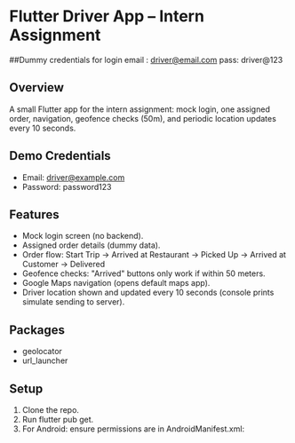# Flutter Driver App – Intern Assignment

##Dummy credentials for login
email : driver@email.com
pass: driver@123

## Overview
A small Flutter app for the intern assignment: mock login, one assigned order, navigation, geofence checks (50m), and periodic location updates every 10 seconds.

## Demo Credentials
- Email: driver@example.com
- Password: password123

## Features
- Mock login screen (no backend).
- Assigned order details (dummy data).
- Order flow: Start Trip → Arrived at Restaurant → Picked Up → Arrived at Customer → Delivered
- Geofence checks: "Arrived" buttons only work if within 50 meters.
- Google Maps navigation (opens default maps app).
- Driver location shown and updated every 10 seconds (console prints simulate sending to server).

## Packages
- geolocator
- url_launcher

## Setup
1. Clone the repo.
2. Run flutter pub get.
3. For Android: ensure permissions are in AndroidManifest.xml: